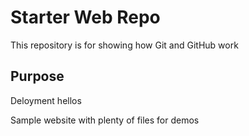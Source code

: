 # Starter Web Repo

This repository is for showing how Git and GitHub work

## Purpose

Deloyment
hellos

Sample website with plenty of files for demos